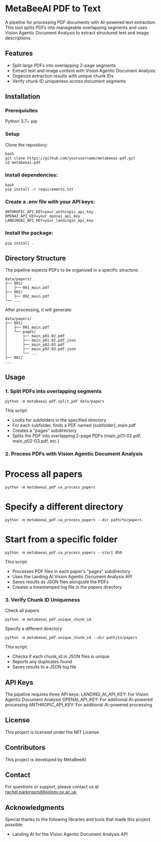 # MetaBeeAI PDF to Text

A pipeline for processing PDF documents with AI-powered text extraction. This tool splits PDFs into manageable overlapping segments and uses Vision Agentic Document Analysis to extract structured text and image descriptions.

## Features
- Split large PDFs into overlapping 2-page segments
- Extract text and image content with Vision Agentic Document Analysis
- Organize extraction results with unique chunk IDs
- Verify chunk ID uniqueness across document segments

## Installation
### Prerequisites
Python 3.7+
pip

### Setup
Clone the repository:
```
bash
git clone https://github.com/yourusername/metabeeai-pdf.git
cd metabeeai-pdf
```
### Install dependencies:
```
bash
pip install -r requirements.txt
```

### Create a .env file with your API keys:
```
ANTHROPIC_API_KEY=your_anthropic_api_key
OPENAI_API_KEY=your_openai_api_key
LANDINGAI_API_KEY=your_landingai_api_key
```

### Install the package:
```
pip install .
```

## Directory Structure
The pipeline expects PDFs to be organized in a specific structure:
```
data/papers/
├── 001/
│   ├── 001_main.pdf
├── 002/
│   ├── 002_main.pdf
└── ...
```
After processing, it will generate:
```
data/papers/
├── 001/
│   ├── 001_main.pdf
│   └── pages/
│       ├── main_p01-02.pdf
│       ├── main_p01-02.pdf.json
│       ├── main_p02-03.pdf
│       ├── main_p02-03.pdf.json
│       └── ...
├── 002/
...
```

## Usage
### 1. Split PDFs into overlapping segments
```
python -m metabeeai-pdf.split_pdf data/papers
```

This script:
- Looks for subfolders in the specified directory
- For each subfolder, finds a PDF named {subfolder}_main.pdf
- Creates a "pages" subdirectory
- Splits the PDF into overlapping 2-page PDFs (main_p01-02.pdf, main_p02-03.pdf, etc.)

### 2. Process PDFs with Vision Agentic Document Analysis

# Process all papers
```
python -m metabeeai_pdf.va_process_papers
```
# Specify a different directory
```
python -m metabeeai_pdf.va_process_papers --dir path/to/papers
```
# Start from a specific folder
```
python -m metabeeai_pdf.va_process_papers --start 059
```

This script:

- Processes PDF files in each paper's "pages" subdirectory
- Uses the Landing AI Vision Agentic Document Analysis API
- Saves results as JSON files alongside the PDFs
- Creates a timestamped log file in the papers directory

### 3. Verify Chunk ID Uniqueness
Check all papers
```
python -m metabeeai_pdf.unique_chunk_id
```

Specify a different directory
```
python -m metabeeai_pdf.unique_chunk_id --dir path/to/papers
```

This script:
- Checks if each chunk_id in JSON files is unique
- Reports any duplicates found
- Saves results to a JSON log file

## API Keys
The pipeline requires three API keys:
LANDING_AI_API_KEY: For Vision Agentic Document Analysis
OPENAI_API_KEY: For additional AI-powered processing
ANTHROPIC_API_KEY: For additional AI-powered processing

## License
This project is licensed under the MIT License. 

## Contributors
This project is developed by MetaBeeAI

## Contact
For questions or support, please contact us at rachel.parkinson@biology.ox.ac.uk

## Acknowledgments
Special thanks to the following libraries and tools that made this project possible:

- Landing AI for the Vision Agentic Document Analysis API